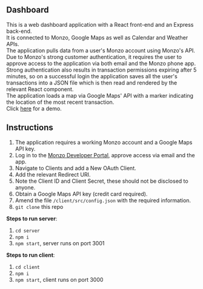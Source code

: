 ## Dashboard
This is a web dashboard application with a React front-end and an Express back-end.  
It is connected to Monzo, Google Maps as well as Calendar and Weather APIs.  
The application pulls data from a user's Monzo account using Monzo's API. Due to Monzo's strong customer authentication, it requires the user to approve access to the application via both email and the Monzo phone app.  
Strong authentication also results in transaction permissions expiring after 5 minutes, so on a successful login the application saves all the user's transactions into a JSON file which is then read and rendered by the relevant React component.  
The application loads a map via Google Maps' API with a marker indicating the location of the most recent transaction.  
Click [here](https://github.com/clavance/dashboard/blob/master/dashboard.gif) for a demo.

## Instructions
1. The application requires a working Monzo account and a Google Maps API key.
2. Log in to the [Monzo Developer Portal](https://developers.monzo.com/api), approve access via email and the app.
3. Navigate to Clients and add a New OAuth Client.
4. Add the relevant Redirect URI.
5. Note the Client ID and Client Secret, these should not be disclosed to anyone.
6. Obtain a Google Maps API key (credit card required).
6. Amend the file `/client/src/config.json` with the required information.
7. `git clone` this repo

**Steps to run server**:
1. `cd server`
2. `npm i`
3. `npm start`, server runs on port 3001

**Steps to run client**:
1. `cd client`
2. `npm i`
3. `npm start`, client runs on port 3000
